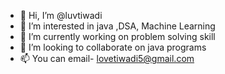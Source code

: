- 👋 Hi, I’m @luvtiwadi
- 👀 I’m interested in java ,DSA, Machine Learning
- 🌱 I’m currently working on problem solving skill
- 💞️ I’m looking to collaborate on java programs
- 📫 You can email- lovetiwadi5@gmail.com

<!---
luvtiwadi/luvtiwadi is a ✨ special ✨ repository because its `README.md` (this file) appears on your GitHub profile.
You can click the Preview link to take a look at your changes.
--->
